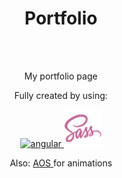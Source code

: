 <h1 align="center">Portfolio</h1>
<br>
<br>
<p align="center">My portfolio page</p>
<p align="center">Fully created by using:</p>
<p align="center"><a href="https://angular.io" target="_blank" rel="noreferrer"> <img src="https://angular.io/assets/images/logos/angular/angular.svg" alt="angular" width="60" height="60"/><a href="https://sass-lang.com" target="_blank" rel="noreferrer"> <img src="https://raw.githubusercontent.com/devicons/devicon/master/icons/sass/sass-original.svg" alt="sass" width="60" height="60"/> </a></p>
<p align="center">Also: <a href="https://github.com/michalsnik/aos?tab=readme-ov-file">AOS </a> for animations</p>
